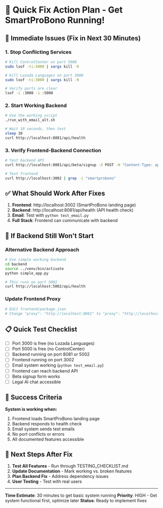 # 🚀 Quick Fix Action Plan - Get SmartProBono Running!

## 🚨 **Immediate Issues (Fix in Next 30 Minutes)**

### **1. Stop Conflicting Services**
```bash
# Kill ControlCenter on port 5000
sudo lsof -ti:5000 | xargs kill -9

# Kill Lozada Languages on port 3000  
sudo lsof -ti:3000 | xargs kill -9

# Verify ports are clear
lsof -i :3000 -i :5000
```

### **2. Start Working Backend**
```bash
# Use the working script
./run_with_email_alt.sh

# Wait 10 seconds, then test
sleep 10
curl http://localhost:8081/api/health
```

### **3. Verify Frontend-Backend Connection**
```bash
# Test backend API
curl http://localhost:8081/api/beta/signup -X POST -H "Content-Type: application/json" -d '{"email":"test@example.com"}'

# Test frontend
curl http://localhost:3002 | grep -i "smartprobono"
```

## ✅ **What Should Work After Fixes**

1. **Frontend**: http://localhost:3002 (SmartProBono landing page)
2. **Backend**: http://localhost:8081/api/health (API health check)
3. **Email**: Test with `python test_email.py`
4. **Full Stack**: Frontend can communicate with backend

## 🔧 **If Backend Still Won't Start**

### **Alternative Backend Approach**
```bash
# Use simple working backend
cd backend
source ../venv/bin/activate
python simple_app.py

# This runs on port 5002
curl http://localhost:5002/api/health
```

### **Update Frontend Proxy**
```bash
# Edit frontend/package.json
# Change "proxy": "http://localhost:8081" to "proxy": "http://localhost:5002"
```

## 📋 **Quick Test Checklist**

- [ ] Port 3000 is free (no Lozada Languages)
- [ ] Port 5000 is free (no ControlCenter)  
- [ ] Backend running on port 8081 or 5002
- [ ] Frontend running on port 3002
- [ ] Email system working (`python test_email.py`)
- [ ] Frontend can reach backend API
- [ ] Beta signup form works
- [ ] Legal AI chat accessible

## 🎯 **Success Criteria**

**System is working when:**
1. Frontend loads SmartProBono landing page
2. Backend responds to health check
3. Email system sends test emails
4. No port conflicts or errors
5. All documented features accessible

## 🚀 **Next Steps After Fix**

1. **Test All Features** - Run through TESTING_CHECKLIST.md
2. **Update Documentation** - Mark working vs. broken features
3. **Plan Backend Fix** - Address dependency issues
4. **User Testing** - Test with real users

---

**Time Estimate**: 30 minutes to get basic system running
**Priority**: HIGH - Get system functional first, optimize later
**Status**: Ready to implement fixes
